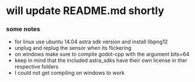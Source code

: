 # will update README.md shortly


### some notes
* for linux use ubuntu 14.04 astra sdk version and install libpng12
* unplug and replug the sensor when its flickering
* on windows make sure to compile godot-cpp with the argument bits=64
* keep in mind that the included astra_sdks have their own license in ther respective folders
* I could not get compiling on windows to work